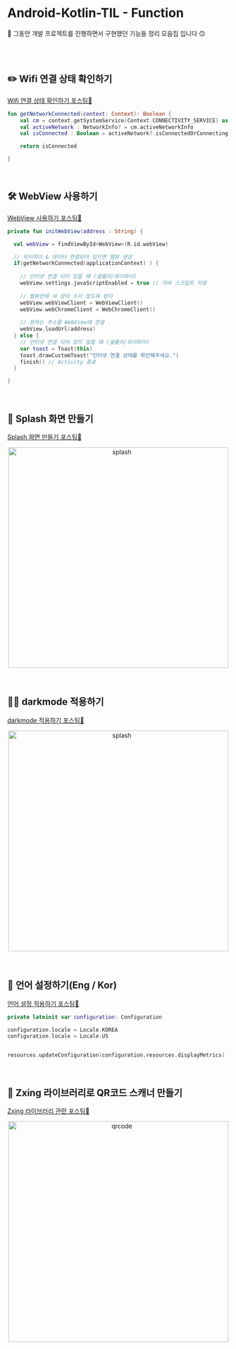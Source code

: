 # Android-Kotlin-TIL - Function
🙂 그동안 개발 프로젝트를 진행하면서 구현했던 기능들 정리 모음집 입니다 🙃

<br>

<br>

## ✏️ Wifi 연결 상태 확인하기

[Wifi 연결 상태 확인하기 포스팅📌](https://yunaaaas.tistory.com/9?category=966970)

~~~kotlin
fun getNetworkConnected(context: Context): Boolean {
    val cm = context.getSystemService(Context.CONNECTIVITY_SERVICE) as ConnectivityManager
    val activeNetwork : NetworkInfo? = cm.activeNetworkInfo
    val isConnected : Boolean = activeNetwork?.isConnectedOrConnecting == true

    return isConnected

}
~~~

<br>

## 🛠 WebView 사용하기

[WebView 사용하기 포스팅📌](https://yunaaaas.tistory.com/11?category=966970)

~~~kotlin
private fun initWebView(address : String) {

  val webView = findViewById<WebView>(R.id.webView)

  // 와이파이 & 데이터 연결되어 있으면 웹뷰 생성
  if(getNetworkConnected(applicationContext) ) {
    
    // 인터넷 연결 되어 있을 때 (셀룰러/와이파이)
    webView.settings.javaScriptEnabled = true // 자바 스크립트 허용
    
    // 웹뷰안에 새 창이 뜨지 않도록 방지
    webView.webViewClient = WebViewClient() 
    webView.webChromeClient = WebChromeClient()
    
    // 원하는 주소를 WebView에 연결
    webView.loadUrl(address) 
  } else {
    // 인터넷 연결 되어 있지 않을 때 (셀룰러/와이파이)
    var toast = Toast(this)
    toast.drawCustomToast("인터넷 연결 상태를 확인해주세요.")
    finish() // Activity 종료
  }

}
~~~

<br>

## 💫 Splash 화면 만들기

[Splash 화면 만들기 포스팅📌](https://yunaaaas.tistory.com/17?category=966970)

<p align="center">
  <img src = "https://blog.kakaocdn.net/dn/bXa0pX/btqR6u9MVvP/gX4zpkCH9VPozDe9V8u3Y1/img.gif" alt="splash" height="500px" />
</p>



<br>

## 🦹🏻 darkmode 적용하기

[darkmode 적용하기 포스팅📌](https://yunaaaas.tistory.com/18?category=966970)

<p align="center">
  <img src = "https://img1.daumcdn.net/thumb/R1280x0/?scode=mtistory2&fname=https%3A%2F%2Fblog.kakaocdn.net%2Fdn%2Fn8eQp%2FbtqR9mwSaJc%2FVkdR6kOUhktPsfpNFTwz5K%2Fimg.gif" alt="splash" height="500px" />
</p>

<br>

## 📝 언어 설정하기(Eng / Kor)

[언어 설정 적용하기 포스팅📌](https://yunaaaas.tistory.com/19?category=966970)

~~~kotlin
private lateinit var configuration: Configuration

configuration.locale = Locale.KOREA
configuration.locale = Locale.US


resources.updateConfiguration(configuration,resources.displayMetrics)

~~~

<br>

## 🥕 Zxing 라이브러리로 QR코드 스캐너 만들기

[Zxing 라이브러리 관련 포스팅📌](https://yunaaaas.tistory.com/10?category=966969)

<p align="center">
  <img src = "./Function/zxing_qrcode.gif" alt="qrcode" height="500px" />
</p>

